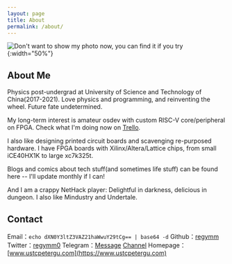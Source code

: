 ```yaml
---
layout: page
title: About
permalink: /about/
---
```

![Don't want to show my photo now, you can find it if you try](/images/deleted.jpg){:width="50%"}
<!--<img src="/images/mypic3.jpg" width="60%"/>-->
## About Me
Physics post-undergrad at University of Science and Technology of China(2017-2021). Love physics and programming, and reinventing the wheel. Future fate undetermined. 

My long-term interest is amateur osdev with custom RISC-V core/peripheral on FPGA. Check what I'm doing now on [Trello](https://trello.com/b/6mXRwLXy/projects). 

I also like designing printed circuit boards and scavenging re-purposed hardware. I have FPGA boards with Xilinx/Altera/Lattice chips, from small iCE40HX1K to large xc7k325t. 

Blogs and comics about tech stuff(and sometimes life stuff) can be found here -- I'll update monthly if I can! 

And I am a crappy NetHack player: Delightful in darkness, delicious in dungeon. I also like Mindustry and Undertale. 

## Contact
Email：`echo dXN0Y3ltZ3VAZ21haWwuY29tCg== | base64 -d` 
Github：[regymm](https://github.com/regymm)
Twitter：[regymm0](https://twitter.com/regymm0)
Telegram：[Message](https://t.me/regymm0) [Channel](https://t.me/petergulife)
Homepage：[www.ustcpetergu.com](https://www.ustcpetergu.com)

